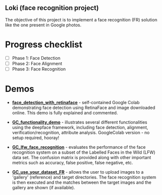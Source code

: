 ## Loki (face recognition project)

The objective of this project is to implement a face recognition (FR) solution 
like the one present in Google photos.

# Progress checklist
 - [ ] Phase 1: Face Detection
 - [ ] Phase 2: Face Alignment
 - [ ] Phase 3: Face Recognition

# Demos
 - **[face_detection_with_retinaface](demos/face_detection_with_retinaface.ipynb)** - self-contained Google Colab
 demonstrating face detection using RetinaFace and image downloaded online. This demo is fully explained and commented.

 - **[GC_functionality_demo](demos/GC_deepface_functionality.ipynb)** - 
 illustrates several different functionalities using the deepface framework,
 including face detection, alignment, verification/recognition, attribute
 analysis. GoogleColab version - no setup required, hooray!

 - **[GC_lfw_face_recognition](demos/GC_lfw_face_recognition.ipynb)** -
 evaluates the performance of the face recognition system on a subset of the
 Labelled Faces in the Wild (LFW) data set. The confusion matrix is provided
 along with other important metrics such as accuracy, false positive, false
 negative, etc.

  - **[GC_use_your_dataset_FR](demos/GC_use_your_dataset_FR.ipynb)** - allows
  the user to upload images to a 'gallery' (reference) and target directories.
  The face recognition system is then executed and the matches between the
  target images and the gallery are shown (if available).
